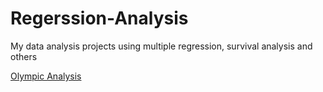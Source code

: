 # Regerssion-Analysis
My data analysis projects using multiple regression, survival analysis and others

[Olympic Analysis](https://github.com/EZIOJQ/Regerssion-Analysis/blob/master/Olympic%20Analysis.ipynb)
